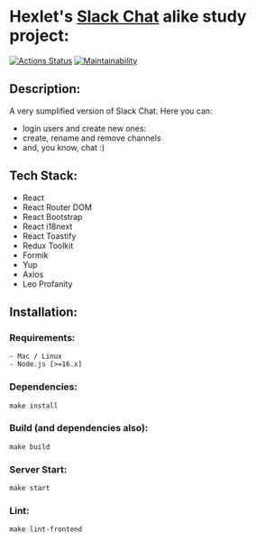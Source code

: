 # Hexlet's [Slack Chat](https://slack-chat-xr7s.onrender.com/) alike study project:
[![Actions Status](https://github.com/MaxGre99/Slack-Chat/workflows/hexlet-check/badge.svg)](https://github.com/MaxGre99/Slack-Chat/actions)
[![Maintainability](https://api.codeclimate.com/v1/badges/c93b3451e09debd3845d/maintainability)](https://codeclimate.com/github/MaxGre99/Slack-Chat/maintainability)

## Description: 
A very sumplified version of Slack Chat. Here you can:
* login users and create new ones:
* create, rename and remove channels
* and, you know, chat :)

## Tech Stack:
* React
* React Router DOM
* React Bootstrap
* React i18next
* React Toastify 
* Redux Toolkit
* Formik
* Yup
* Axios
* Leo Profanity

## Installation:
  ### Requirements:
    - Mac / Linux
    - Node.js [>=16.x]

  ### Dependencies:
    make install

  ### Build (and dependencies also):
    make build

  ### Server Start:
    make start

  ### Lint:
    make lint-frontend